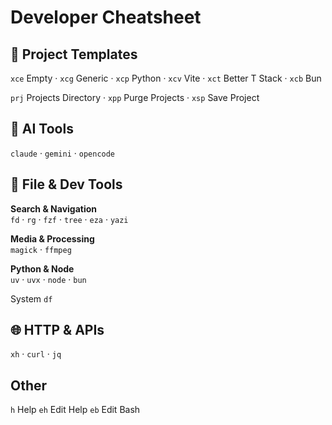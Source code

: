 # Developer Cheatsheet

## 🚀 Project Templates

`xce` Empty · `xcg` Generic · `xcp` Python · `xcv` Vite · `xct` Better T Stack · `xcb` Bun

`prj` Projects Directory · `xpp` Purge Projects · `xsp` Save Project

## 🤖 AI Tools

`claude` · `gemini` · `opencode`

## 📁 File & Dev Tools

**Search & Navigation**  
`fd` · `rg` · `fzf` · `tree` · `eza` · `yazi`

**Media & Processing**  
`magick` · `ffmpeg`

**Python & Node**  
`uv` · `uvx` · `node` · `bun`

System
`df`

## 🌐 HTTP & APIs

`xh` · `curl` · `jq`

## Other

`h` Help `eh` Edit Help `eb` Edit Bash

